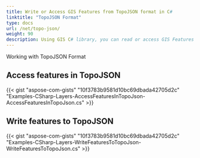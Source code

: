 ```yaml
---
title: Write or Access GIS Features from TopoJSON format in C#
linktitle: "TopoJSON Format"
type: docs
url: /net/topo-json/
weight: 90
description: Using GIS C# library, you can read or access GIS Features from TopoJSON format and write them to it.
---
```


Working with TopoJSON Format

## **Access features in TopoJSON**
{{< gist "aspose-com-gists" "10f3783b9581d10bc69dbada42705d2c" "Examples-CSharp-Layers-AccessFeaturesInTopoJson-AccessFeaturesInTopoJson.cs" >}}
## **Write features to TopoJSON**
{{< gist "aspose-com-gists" "10f3783b9581d10bc69dbada42705d2c" "Examples-CSharp-Layers-WriteFeaturesToTopoJson-WriteFeaturesToTopoJson.cs" >}}
